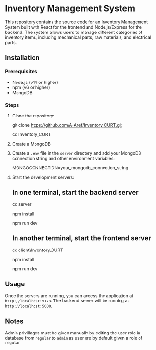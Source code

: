 # Inventory Management System

This repository contains the source code for an Inventory Management System built with React for the frontend and Node.js/Express for the backend. The system allows users to manage different categories of inventory items, including mechanical parts, raw materials, and electrical parts.


## Installation

### Prerequisites

-   Node.js (v14 or higher)
-   npm (v6 or higher)
-   MongoDB

### Steps

1.  Clone the repository:
    
    git  clone  https://github.com/A-Aref/Inventory_CURT.git
    
    cd  Inventory_CURT

2. Create a MongoDB
    
3.  Create a  `.env`  file in the  `server`  directory and add your MongoDB connection string and other environment variables:
    
    MONGOCONNECTION=your_mongodb_connection_string
    
4.  Start the development servers:
    
    ## In one terminal, start the backend server
    
    cd  server

	  npm install
    
    npm  run dev
    
    ## In another terminal, start the frontend server
    
    cd  client\Inventory_CURT

	  npm install
    
    npm  run dev
    

## Usage

Once the servers are running, you can access the application at  `http://localhost:5173`. The backend server will be running at  `http://localhost:5000`.

## Notes
Admin privillages must be given manually by editing the user role in database from `regular` to `admin` as user are by default given a role of `regular`
